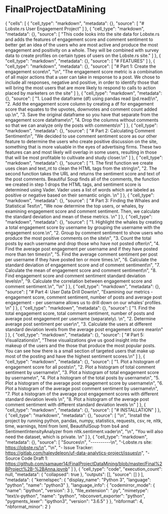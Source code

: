 # FinalProjectDataMining
{
 "cells": [
  {
   "cell_type": "markdown",
   "metadata": {},
   "source": [
    "# Lobste.rs User Engagement Project"
   ]
  },
  {
   "cell_type": "markdown",
   "metadata": {},
   "source": [
    "This code looks into the site data for Lobste.rs and adds the features of engagement score and comment sentiment to better get an idea of the users who are most active and produce the most engagement and positivity on a whole. They will be combined with survey data to create profiles on certain types of users on the Lobste.rs site."
   ]
  },
  {
   "cell_type": "markdown",
   "metadata": {},
   "source": [
    "# FEATURES"
   ]
  },
  {
   "cell_type": "markdown",
   "metadata": {},
   "source": [
    "# Part 1: Create the engagement score\n",
    "\n",
    "The engagement score metric is a combination of all major actions that a user can take in response to a post. We chose to include all responses, negative and positive, in order to identify those that will bring the most users that are more likely to respond to calls to action placed by marketers on the site"
   ]
  },
  {
   "cell_type": "markdown",
   "metadata": {},
   "source": [
    "1. Load the dataframe (df) using pandas read (pd.read)\n",
    "2. Add the engagement score column by creating a df for engagement score that equates to the upvotes, downvotes and comment count added up.\n",
    "3. Save the original dataframe so you have that separate from the engagement score dataframe\n",
    "4. Drop the columns without comments so that we can analyze only the posts with comments\n"
   ]
  },
  {
   "cell_type": "markdown",
   "metadata": {},
   "source": [
    "# Part 2: Calculating Comment Sentiment\n",
    "We decided to use comment sentiment score as our other feature to determine the users who create positive discussion on the site, something that is more valuable in the eyes of advertising firms. These two features can and most likely will overlap in some users, resulting in those that will be most profitable to cultivate and study closer.\n"
   ]
  },
  {
   "cell_type": "markdown",
   "metadata": {},
   "source": [
    "1. The first function we create uses clean and text_nt to clean the HTML tags from the string\n",
    "2. The second function takes the URL and returns the sentiment score and text of the post comments. Beautiful Soup finds all of the comments, the function we created in step 1 drops the HTML tags, and sentiment score is determined using Vader. Vader uses a list of words which are labeled as positive or negative based on their semantic origin.  \n"
   ]
  },
  {
   "cell_type": "markdown",
   "metadata": {},
   "source": [
    "# Part 3: Finding the Whales and Statistical Test\n",
    "We now determine the top users, or whales,  by examining engagement score and comment sentiment. Then, we calculate the standard deviation and mean of these metrics. \n"
   ]
  },
  {
   "cell_type": "markdown",
   "metadata": {},
   "source": [
    "1. Highlight the whales by creating a total engagement score by username by grouping the username with the engagement score.\n",
    "2. Group by comment sentiment to show users who produce the most positive comments on the site\n",
    "3. Count the total posts by each username and drop those who have not posted often\n",
    "4. Find the average post engagement per username and if they have posted more than ten times\n",
    "5. Find the average comment sentiment per post per username if they have posted ten or more times.\n",
    "6. Calculate the standard deviation of engagement score and of comment sentiment\n",
    "7. Calculate the mean of engagement score and comment sentiment\n",
    "8. Find engagement score and comment sentiment standard deviation levels\n",
    "9. Calculate the correlation between engagement score and comment sentiment.\n",
    "\n"
   ]
  },
  {
   "cell_type": "markdown",
   "metadata": {},
   "source": [
    "# Part 4: User Data Drill Down\n",
    "Examining our metrics - engagement score, comment sentiment, number of posts and average post engagement  - per username allows us to drill down on our whales’ profiles. \n"
   ]
  },
  {
   "cell_type": "markdown",
   "metadata": {},
   "source": [
    "1. Find the total engagement score, total comment sentiment, number of posts and average post engagement per username (separately). \n",
    "2. Determine average post sentiment per user\n",
    "3. Calculate the users at different standard deviation levels from the average post engagement score mean\n"
   ]
  },
  {
   "cell_type": "markdown",
   "metadata": {},
   "source": [
    "# Part 5: Visualizations\n",
    "These visualizations give us good insight into the makeup of the users and the those that produce the most popular posts. You can see how there is a small section of targeted users that make up most of the posting and have the highest sentiment scores.\n"
   ]
  },
  {
   "cell_type": "markdown",
   "metadata": {},
   "source": [
    "1. Plot a histogram of engagement score for all posts\n",
    "2. Plot a histogram of total comment sentiment by username\n",
    "3. Plot a histogram of total engagement score by username\n",
    "4. Plot a histogram of the total posts by username\n",
    "5. Plot a histogram of the average post engagement score by username\n",
    "6. Plot a histogram of the average post comment sentiment by username\n",
    "7. Plot a histogram of the average post engagement scores with different standard deviation levels \n",
    "8. Plot a histogram of the average post comment sentiment with different standard deviation levels \n"
   ]
  },
  {
   "cell_type": "markdown",
   "metadata": {},
   "source": [
    "# INSTALLATION"
   ]
  },
  {
   "cell_type": "markdown",
   "metadata": {},
   "source": [
    "\n",
    "Install the project by running python, pandas, numpy, statistics, requests, csv, re, nltk, time, warnings, html from lxml, BeautifulSoup from bs4 and SentimentIntensityAnalyzer from nltk.sentiment.vader\n",
    "\n",
    "You will also need the dataset, which is private. \n"
   ]
  },
  {
   "cell_type": "markdown",
   "metadata": {},
   "source": [
    "Sources\n",
    "----------\n",
    "-Lobste.rs site: https://lobste.rs/\n",
    "\n",
    "- Issue Tracker: https://gitlab.com/haleydeleon/uf-data-analytics-project/issues\n",
    "- Source Code Draft 1: https://github.com/samauer14/FinalProjectDataMining/blob/master/Final%2BProject%2B-%2BAnna.ipynb"
   ]
  },
  {
   "cell_type": "code",
   "execution_count": null,
   "metadata": {
    "collapsed": true
   },
   "outputs": [],
   "source": []
  }
 ],
 "metadata": {
  "kernelspec": {
   "display_name": "Python 3",
   "language": "python",
   "name": "python3"
  },
  "language_info": {
   "codemirror_mode": {
    "name": "ipython",
    "version": 3
   },
   "file_extension": ".py",
   "mimetype": "text/x-python",
   "name": "python",
   "nbconvert_exporter": "python",
   "pygments_lexer": "ipython3",
   "version": "3.6.5"
  }
 },
 "nbformat": 4,
 "nbformat_minor": 2
}
